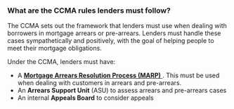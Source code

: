 ###  **What are the CCMA rules lenders must follow?**

The CCMA sets out the framework that lenders must use when dealing with
borrowers in mortgage arrears or pre-arrears. Lenders must handle these cases
sympathetically and positively, with the goal of helping people to meet their
mortgage obligations.

Under the CCMA, lenders must have:

  * A [ **Mortgage Arrears Resolution Process (MARP)** ](/en/housing/owning-a-home/mortgage-arrears/mortgage-arrears-resolution-process/) . This must be used when dealing with customers in arrears and pre-arrears. 
  * An **Arrears Support Unit** (ASU) to assess arrears and pre-arrears cases 
  * An internal **Appeals Board** to consider appeals 
